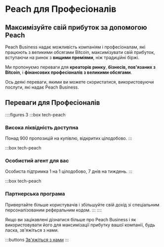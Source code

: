 # Peach для Професіоналів
## Максимізуйте свій прибуток за допомогою Peach

Peach Business надає можливість компаніям і професіоналам, які працюють з великими обсягами Bitcoin, максимізувати свій прибуток, вступаючи на ринок з **вищими преміями**, ніж традиційні біржі.

Ми пропонуємо переваги для **креаторів ринку**, **бізнесів, пов'язаних з Bitcoin**, і **фінансових професіоналів з великими обсягами**.

Ось деякі переваги, якими ви можете скористатися, використовуючи послуги, які надає Peach Business.

## Переваги для Професіоналів
::::figures 3
:::box tech-peach
### Висока ліквідність доступна
Понад 900 пропозицій на купівлю, відкритих цілодобово.
:::

:::box tech-peach
### Особистий агент для вас
Особиста підтримка 1 на 1 цілодобово, 7 днів на тиждень.
:::

:::box tech-peach
### Партнерська програма
Привертайте більше користувачів і збільшуйте свій дохід зі спеціальним персоналізованим реферальним кодом.
:::
::::

Якщо ви зацікавлені дізнатися більше про Peach Business і як використовувати його для максимізації прибутку вашої компанії, будь ласка, зв'яжіться з нами.

:::buttons
[Зв'яжіться з нами](mailto:$contactEmail$)
:::
